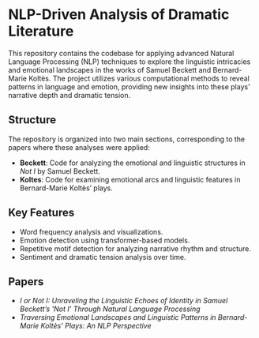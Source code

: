 # NLP-Driven Analysis of Dramatic Literature

This repository contains the codebase for applying advanced Natural Language Processing (NLP) techniques to explore the linguistic intricacies and emotional landscapes in the works of Samuel Beckett and Bernard-Marie Koltès. The project utilizes various computational methods to reveal patterns in language and emotion, providing new insights into these plays' narrative depth and dramatic tension.

## Structure

The repository is organized into two main sections, corresponding to the papers where these analyses were applied:
- **Beckett**: Code for analyzing the emotional and linguistic structures in *Not I* by Samuel Beckett.
- **Koltes**: Code for examining emotional arcs and linguistic features in Bernard-Marie Koltès’ plays.

## Key Features
- Word frequency analysis and visualizations.
- Emotion detection using transformer-based models.
- Repetitive motif detection for analyzing narrative rhythm and structure.
- Sentiment and dramatic tension analysis over time.

## Papers
- *I or Not I: Unraveling the Linguistic Echoes of Identity in Samuel Beckett’s 'Not I' Through Natural Language Processing*
- *Traversing Emotional Landscapes and Linguistic Patterns in Bernard-Marie Koltès’ Plays: An NLP Perspective*
